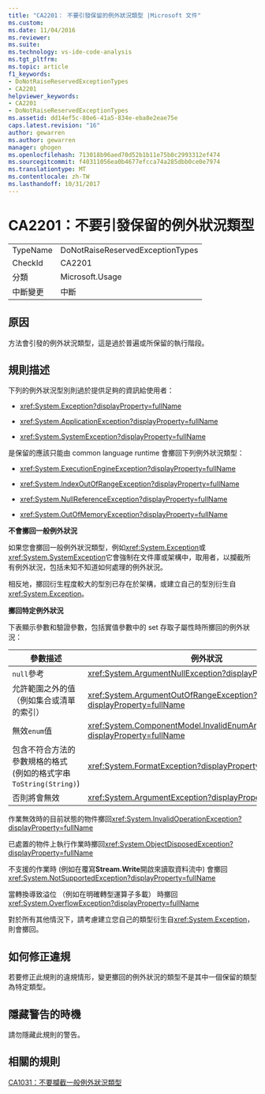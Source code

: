 ```yaml
---
title: "CA2201： 不要引發保留的例外狀況類型 |Microsoft 文件"
ms.custom: 
ms.date: 11/04/2016
ms.reviewer: 
ms.suite: 
ms.technology: vs-ide-code-analysis
ms.tgt_pltfrm: 
ms.topic: article
f1_keywords:
- DoNotRaiseReservedExceptionTypes
- CA2201
helpviewer_keywords:
- CA2201
- DoNotRaiseReservedExceptionTypes
ms.assetid: dd14ef5c-80e6-41a5-834e-eba8e2eae75e
caps.latest.revision: "16"
author: gewarren
ms.author: gewarren
manager: ghogen
ms.openlocfilehash: 713018b96aed70d52b1b11e75b0c2993312ef474
ms.sourcegitcommit: f40311056ea0b4677efcca74a285dbb0ce0e7974
ms.translationtype: MT
ms.contentlocale: zh-TW
ms.lasthandoff: 10/31/2017
---
```

# <a name="ca2201-do-not-raise-reserved-exception-types"></a>CA2201：不要引發保留的例外狀況類型
|||  
|-|-|  
|TypeName|DoNotRaiseReservedExceptionTypes|  
|CheckId|CA2201|  
|分類|Microsoft.Usage|  
|中斷變更|中斷|  
  
## <a name="cause"></a>原因  
 方法會引發的例外狀況類型，這是過於普遍或所保留的執行階段。  
  
## <a name="rule-description"></a>規則描述  
 下列的例外狀況型別則過於提供足夠的資訊給使用者：  
  
-   <xref:System.Exception?displayProperty=fullName>  
  
-   <xref:System.ApplicationException?displayProperty=fullName>  
  
-   <xref:System.SystemException?displayProperty=fullName>  
  
 是保留的應該只能由 common language runtime 會擲回下列例外狀況類型：  
  
-   <xref:System.ExecutionEngineException?displayProperty=fullName>  
  
-   <xref:System.IndexOutOfRangeException?displayProperty=fullName>  
  
-   <xref:System.NullReferenceException?displayProperty=fullName>  
  
-   <xref:System.OutOfMemoryException?displayProperty=fullName>  
  
 **不會擲回一般例外狀況**  
  
 如果您會擲回一般例外狀況類型，例如<xref:System.Exception>或<xref:System.SystemException>它會強制在文件庫或架構中，取用者，以攔截所有例外狀況，包括未知不知道如何處理的例外狀況。  
  
 相反地，擲回衍生程度較大的型別已存在於架構，或建立自己的型別衍生自<xref:System.Exception>。  
  
 **擲回特定例外狀況**  
  
 下表顯示參數和驗證參數，包括實值參數中的 set 存取子屬性時所擲回的例外狀況：  
  
|參數描述|例外狀況|  
|---------------------------|---------------|  
|`null`參考|<xref:System.ArgumentNullException?displayProperty=fullName>|  
|允許範圍之外的值 （例如集合或清單的索引）|<xref:System.ArgumentOutOfRangeException?displayProperty=fullName>|  
|無效`enum`值|<xref:System.ComponentModel.InvalidEnumArgumentException?displayProperty=fullName>|  
|包含不符合方法的參數規格的格式 (例如的格式字串`ToString(String)`)|<xref:System.FormatException?displayProperty=fullName>|  
|否則將會無效|<xref:System.ArgumentException?displayProperty=fullName>|  
  
 作業無效時的目前狀態的物件擲回<xref:System.InvalidOperationException?displayProperty=fullName>  
  
 已處置的物件上執行作業時擲回<xref:System.ObjectDisposedException?displayProperty=fullName>  
  
 不支援的作業時 (例如在覆寫**Stream.Write**開啟來讀取資料流中) 會擲回<xref:System.NotSupportedException?displayProperty=fullName>  
  
 當轉換導致溢位 （例如在明確轉型運算子多載） 時擲回<xref:System.OverflowException?displayProperty=fullName>  
  
 對於所有其他情況下，請考慮建立您自己的類型衍生自<xref:System.Exception>，則會擲回。  
  
## <a name="how-to-fix-violations"></a>如何修正違規  
 若要修正此規則的違規情形，變更擲回的例外狀況的類型不是其中一個保留的類型為特定類型。  
  
## <a name="when-to-suppress-warnings"></a>隱藏警告的時機  
 請勿隱藏此規則的警告。  
  
## <a name="related-rules"></a>相關的規則  
 [CA1031：不要攔截一般例外狀況類型](../code-quality/ca1031-do-not-catch-general-exception-types.md)